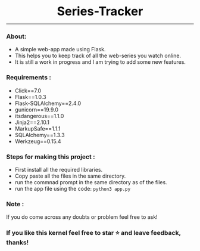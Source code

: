 # 
### 
# <a id="top_section"></a>

<div align='center'><font size="6" color="#000000"><b> Series-Tracker </b></font></div>
<hr>

### About:
- A simple web-app made using Flask.
- This helps you to keep track of all the web-series you watch online.
- It is still a work in progress and I am trying to add some new features.

### Requirements :

- Click==7.0
- Flask==1.0.3
- Flask-SQLAlchemy==2.4.0
- gunicorn==19.9.0
- itsdangerous==1.1.0
- Jinja2==2.10.1
- MarkupSafe==1.1.1
- SQLAlchemy==1.3.3
- Werkzeug==0.15.4

### Steps for making this project : 

- First install all the required libraries.
- Copy paste all the files in the same directory.
- run the commnad prompt in the same directory as of the files.
- run the app file using the code:
``` python3 app.py ```

### Note :
If you do come across any doubts or problem feel free to ask!

### If you like this kernel feel free to star ⭐ and leave feedback, thanks!
